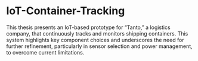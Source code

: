 # IoT-Container-Tracking
This thesis presents an IoT-based prototype for “Tanto,” a logistics company, that continuously tracks and monitors shipping containers. This system highlights key component choices and underscores the need for further refinement, particularly in sensor selection and power management, to overcome current limitations.
